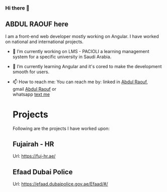 ### Hi there 👋
## ABDUL RAOUF here
I am a front-end web developer mostly working on Angular. I have worked on national and international projects.

- 🔭 I’m currently working on LMS - PACIOLI a learning management system for a specific university in Saudi Arabia.

- 🌱 I’m currently learning Angular and it's cored to make the development smooth for users.

- 📫 How to reach me:
  You can reach me by:
  linked in [Abdul Raouf](https://www.linkedin.com/in/abdul-raouf-aa13a21b0/),  
  gmail [Abdul Raouf](abdulraouf1033@gmail.com) or  
  whatsapp [text me](https://wa.me/923048760833)

  # Projects
  Following are the projects I have worked upon:
  ## Fujairah - HR
  Url: https://fuj-hr.ae/
  ## Efaad Dubai Police
  Url: https://efaad.dubaipolice.gov.ae/Efaad/#/
  
<!--
**roficoder/roficoder** is a ✨ _special_ ✨ repository because its `README.md` (this file) appears on your GitHub profile.

- 👯 I’m looking to collaborate on ...
- 🤔 I’m looking for help with ...
- 💬 Ask me about ...
- 
- 😄 Pronouns: ...
- ⚡ Fun fact: ...
-->
